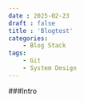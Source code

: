```yaml
---
date : 2025-02-23
draft : false
title : 'Blogtest'
categories:
    - Blog Stack
tags:
    - Git
    - System Design
---
```


###Intro